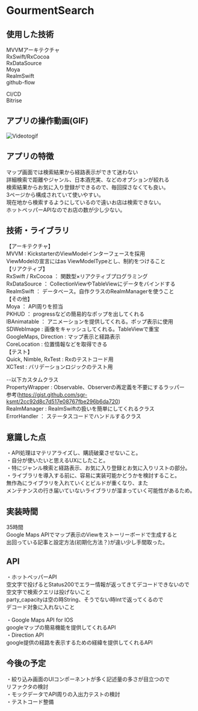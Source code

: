 # GourmentSearch  
## 使用した技術  
MVVMアーキテクチャ  
RxSwift/RxCocoa  
RxDataSource  
Moya  
RealmSwift  
github-flow  

CI/CD  
Bitrise  

## アプリの操作動画(GIF)  
![Videotogif](https://user-images.githubusercontent.com/41160560/111022384-ca692480-8415-11eb-82ab-6dc65c13a768.gif)

## アプリの特徴  
マップ画面では検索結果から経路表示ができて迷わない  
詳細検索で距離やジャンル、日本酒充実、などのオプションが絞れる  
検索結果からお気に入り登録ができるので、毎回探さなくても良い。  
3ページから構成されていて使いやすい。  
現在地から検索するようにしているので遠いお店は検索できない。  
ホットペッパーAPIなのでお店の数が少し少ない。  

## 技術・ライブラリ  
【アーキテクチャ】  
MVVM : KickstarterのViewModelインターフェースを採用  
       ViewModelの宣言にはas ViewModelTypeとし、制約をつけること  
【リアクティブ】  
RxSwift / RxCocoa ： 関数型×リアクティブプログラミング  
RxDataSource ： CollectionViewやTableViewにデータをバインドする  
RealmSwift ： データベース。自作クラスのRealmManagerを使うこと  
【その他】  
Moya ： API周りを担当  
PKHUD ： progressなどの簡易的なポップを出してくれる  
IBAnimatable ： アニメーションを提供してくれる。ポップ表示に使用  
SDWebImage : 画像をキャッシュしてくれる。TableViewで重宝  
GoogleMaps, Direction : マップ表示と経路表示  
CoreLocation : 位置情報などを取得できる  
【テスト】  
Quick, Nimble, RxTest : Rxのテストコード用  
XCTest : バリデーションロジックのテスト用  

--以下カスタムクラス  
PropertyWrapper : Observable、Observerの再定義を不要にするラッパー  
参考(https://gist.github.com/sgr-ksmt/2cc92d8c7d517e08767fbe296b6da720)  
RealmManager  : RealmSwiftの扱いを簡単にしてくれるクラス  
ErrorHandler ： ステータスコードでハンドルするクラス  

## 意識した点  
・API処理はマテリアライズし、購読破棄させないこと。  
・自分が使いたいと思えるUXにしたこと。  
・特にジャンル検索と経路表示、お気に入り登録とお気に入りリストの部分。  
・ライブラリを導入する前に、容易に実装可能かどうかを検討すること。  
 無作為にライブラリを入れていくとビルドが重くなり、また  
 メンテナンスの行き届いていないライブラリが溜まっていく可能性があるため。  



## 実装時間  
35時間  
Google Maps APIでマップ表示のViewをストーリーボードで生成すると  
出回っている記事と設定方法(初期化方法？)が違い少し手間取った。  

## API  
・ホットペッパーAPI  
空文字で投げるとStatus200でエラー情報が返ってきてデコードできないので  
空文字で検索クエリは投げないこと  
party_capacityは空の時String、そうでない時Intで返ってくるので  
デコード対象に入れないこと  

・Google Maps API for IOS  
googleマップの簡易機能を提供してくれるAPI  
・Direction API  
google提供の経路を表示するための経緯を提供してくれるAPI  

## 今後の予定  
・絞り込み画面のUIコンポーネントが多く記述量の多さが目立つので  
 リファクタの検討  
・モックデータでAPI周りの入出力テストの検討  
・テストコード整備




